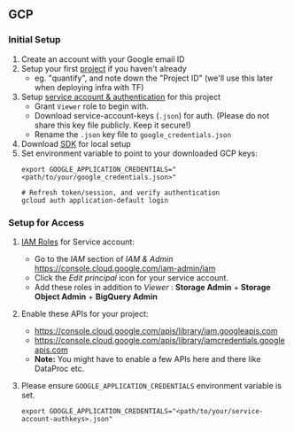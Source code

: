 ## GCP

### Initial Setup

1. Create an account with your Google email ID 
2. Setup your first [project](https://console.cloud.google.com/) if you haven't already
    * eg. "quantify", and note down the "Project ID" (we'll use this later when deploying infra with TF)
3. Setup [service account & authentication](https://cloud.google.com/docs/authentication/getting-started) for this project
    * Grant `Viewer` role to begin with.
    * Download service-account-keys (`.json`) for auth. (Please do not share this key file publicly. Keep it secure!)
    * Rename the `.json` key file to `google_credentials.json`
4. Download [SDK](https://cloud.google.com/sdk/docs/quickstart) for local setup
5. Set environment variable to point to your downloaded GCP keys:
   ```shell
   export GOOGLE_APPLICATION_CREDENTIALS="<path/to/your/google_credentials.json>"
   
   # Refresh token/session, and verify authentication
   gcloud auth application-default login
   ```
   
### Setup for Access

1. [IAM Roles](https://cloud.google.com/storage/docs/access-control/iam-roles) for Service account:
   * Go to the *IAM* section of *IAM & Admin* https://console.cloud.google.com/iam-admin/iam
   * Click the *Edit principal* icon for your service account.
   * Add these roles in addition to *Viewer* : **Storage Admin** + **Storage Object Admin** + **BigQuery Admin**
   
2. Enable these APIs for your project:
   * https://console.cloud.google.com/apis/library/iam.googleapis.com
   * https://console.cloud.google.com/apis/library/iamcredentials.googleapis.com
   * **Note:** You might have to enable a few APIs here and there like DataProc etc.
   
3. Please ensure `GOOGLE_APPLICATION_CREDENTIALS` environment variable is set.
   ```shell
   export GOOGLE_APPLICATION_CREDENTIALS="<path/to/your/service-account-authkeys>.json"
   ```
